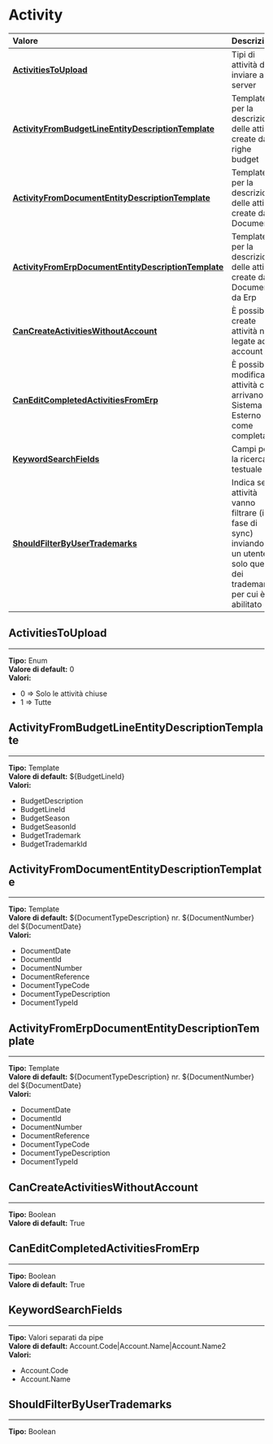 # Activity

| Valore| Descrizione |
| :--- | :--- |
| [**ActivitiesToUpload**](activity.md#activitiestoupload) | Tipi di attività da inviare al server |
| [**ActivityFromBudgetLineEntityDescriptionTemplate**](activity.md#activityfrombudgetlineentitydescriptiontemplate) | Template per la descrizione delle attività create dalle righe budget |
| [**ActivityFromDocumentEntityDescriptionTemplate**](activity.md#activityfromdocumententitydescriptiontemplate) | Template per la descrizione delle attività create dai Documenti |
| [**ActivityFromErpDocumentEntityDescriptionTemplate**](activity.md#activityfromerpdocumententitydescriptiontemplate) | Template per la descrizione delle attività create dai Documenti da Erp |
| [**CanCreateActivitiesWithoutAccount**](activity.md#cancreateactivitieswithoutaccount) | È possibile create attività non legate ad un account |
| [**CanEditCompletedActivitiesFromErp**](activity.md#caneditcompletedactivitiesfromerp) | È possibile modificare attività che arrivano dal Sistema Esterno come completate |
| [**KeywordSearchFields**](activity.md#keywordsearchfields) | Campi per la ricerca testuale |
| [**ShouldFilterByUserTrademarks**](activity.md#shouldfilterbyusertrademarks) | Indica se le attività vanno filtrare (in fase di sync) inviando ad un utente solo quelle dei trademark per cui è abilitato |

## ActivitiesToUpload 
-----
**Tipo:** Enum	 
**Valore di default:** 0	 
**Valori:**

* 0 => Solo le attività chiuse
* 1 => Tutte

## ActivityFromBudgetLineEntityDescriptionTemplate 
-----
**Tipo:** Template	 
**Valore di default:** ${BudgetLineId}	 
**Valori:**

* BudgetDescription
* BudgetLineId
* BudgetSeason
* BudgetSeasonId
* BudgetTrademark
* BudgetTrademarkId

## ActivityFromDocumentEntityDescriptionTemplate 
-----
**Tipo:** Template	 
**Valore di default:** ${DocumentTypeDescription} nr. ${DocumentNumber} del ${DocumentDate}	 
**Valori:**

* DocumentDate
* DocumentId
* DocumentNumber
* DocumentReference
* DocumentTypeCode
* DocumentTypeDescription
* DocumentTypeId

## ActivityFromErpDocumentEntityDescriptionTemplate 
-----
**Tipo:** Template	 
**Valore di default:** ${DocumentTypeDescription} nr. ${DocumentNumber} del ${DocumentDate}	 
**Valori:**

* DocumentDate
* DocumentId
* DocumentNumber
* DocumentReference
* DocumentTypeCode
* DocumentTypeDescription
* DocumentTypeId

## CanCreateActivitiesWithoutAccount 
-----
**Tipo:** Boolean	 
**Valore di default:** True	 

## CanEditCompletedActivitiesFromErp 
-----
**Tipo:** Boolean	 
**Valore di default:** True	 

## KeywordSearchFields 
-----
**Tipo:** Valori separati da pipe	 
**Valore di default:** Account.Code&#124;Account.Name&#124;Account.Name2	 
**Valori:**

* Account.Code
* Account.Name

## ShouldFilterByUserTrademarks 
-----
**Tipo:** Boolean	 




